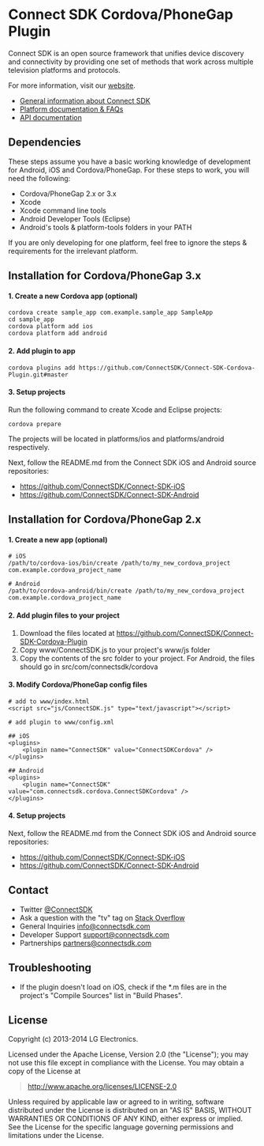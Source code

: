 # Connect SDK Cordova/PhoneGap Plugin

Connect SDK is an open source framework that unifies device discovery and connectivity by providing one set of methods that work across multiple television platforms and protocols.

For more information, visit our [website](http://www.connectsdk.com/).

* [General information about Connect SDK](http://www.connectsdk.com/discover/)
* [Platform documentation & FAQs](http://www.connectsdk.com/docs/cordova/)
* [API documentation](http://www.connectsdk.com/apis/cordova/)

## Dependencies

These steps assume you have a basic working knowledge of development for Android, iOS and Cordova/PhoneGap. For these steps to work, you will need the following:

- Cordova/PhoneGap 2.x or 3.x
- Xcode
- Xcode command line tools
- Android Developer Tools (Eclipse)
- Android's tools & platform-tools folders in your PATH

If you are only developing for one platform, feel free to ignore the steps & requirements for the irrelevant platform.

## Installation for Cordova/PhoneGap 3.x

#### 1. Create a new Cordova app (optional)

    cordova create sample_app com.example.sample_app SampleApp
    cd sample_app
    cordova platform add ios
    cordova platform add android

#### 2. Add plugin to app

    cordova plugins add https://github.com/ConnectSDK/Connect-SDK-Cordova-Plugin.git#master

#### 3. Setup projects

Run the following command to create Xcode and Eclipse projects:

    cordova prepare

The projects will be located in platforms/ios and platforms/android respectively.

Next, follow the README.md from the Connect SDK iOS and Android source repositories:

* https://github.com/ConnectSDK/Connect-SDK-iOS
* https://github.com/ConnectSDK/Connect-SDK-Android

## Installation for Cordova/PhoneGap 2.x

#### 1. Create a new app (optional)
    # iOS
    /path/to/cordova-ios/bin/create /path/to/my_new_cordova_project com.example.cordova_project_name
    
    # Android
    /path/to/cordova-android/bin/create /path/to/my_new_cordova_project com.example.cordova_project_name

#### 2. Add plugin files to your project
1. Download the files located at <https://github.com/ConnectSDK/Connect-SDK-Cordova-Plugin>
2. Copy www/ConnectSDK.js to your project's www/js folder
3. Copy the contents of the src folder to your project. For Android, the files should go in src/com/connectsdk/cordova

#### 3. Modify Cordova/PhoneGap config files
    # add to www/index.html
    <script src="js/ConnectSDK.js" type="text/javascript"></script>
	
    # add plugin to www/config.xml

    ## iOS
    <plugins>
        <plugin name="ConnectSDK" value="ConnectSDKCordova" />
    </plugins>

    ## Android
    <plugins>
        <plugin name="ConnectSDK" value="com.connectsdk.cordova.ConnectSDKCordova" />
    </plugins>

#### 4. Setup projects

Next, follow the README.md from the Connect SDK iOS and Android source repositories:

* https://github.com/ConnectSDK/Connect-SDK-iOS
* https://github.com/ConnectSDK/Connect-SDK-Android

## Contact
* Twitter [@ConnectSDK](https://www.twitter.com/ConnectSDK)
* Ask a question with the "tv" tag on [Stack Overflow](http://stackoverflow.com/tags/tv)
* General Inquiries info@connectsdk.com
* Developer Support support@connectsdk.com
* Partnerships partners@connectsdk.com

## Troubleshooting

* If the plugin doesn't load on iOS, check if the *.m files are in the project's
  "Compile Sources" list in "Build Phases".

## License

Copyright (c) 2013-2014 LG Electronics.

Licensed under the Apache License, Version 2.0 (the "License");
you may not use this file except in compliance with the License.
You may obtain a copy of the License at

> http://www.apache.org/licenses/LICENSE-2.0

Unless required by applicable law or agreed to in writing, software
distributed under the License is distributed on an "AS IS" BASIS,
WITHOUT WARRANTIES OR CONDITIONS OF ANY KIND, either express or implied.
See the License for the specific language governing permissions and
limitations under the License.
